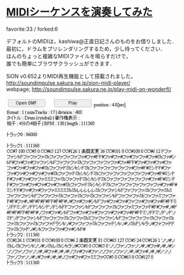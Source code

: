 # [MIDIシーケンスを演奏してみた](http://wonderfl.net/c/eZnB)

favorite:33 / forked:6

デフォルトのMIDIは，kashiwa@正直日記さんのものをお借りしました．  
最初に，ドラムをプリレンダリングするため，少し待ってください．  
ほんのちょっと複雑なMIDIファイルを鳴らすだけで，  
誰でも簡単にブラウザクラッシュができます．  
  
SiON v0.652よりMIDI再生機能として搭載されました。http://soundimpulse.sakura.ne.jp/sion-midi-player/  
webpage; http://soundimpulse.sakura.ne.jp/play-midi-on-wonderfl/

![thumbnail](./thumbnail.jpg)
